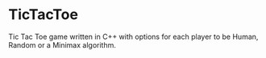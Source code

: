 # TicTacToe
Tic Tac Toe game written in C++ with options for each player to be Human, Random or a Minimax algorithm.
